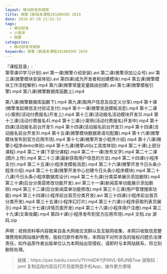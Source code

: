 ```yaml
---
layout: 移动研发攻城狮
title: 微擎《新版本课程20180930》2019
date: 2019-07-20 21:52:13
tags:
  - 移动研发
  - 小程序
  - 微擎
categories:
  - 移动研发攻城狮
keywords: 微擎《新版本课程20180930》2019
---
```

『课程目录』:  
第零课(0学习计划).avi
第一课(微擎介绍安装).avi
第二课(微擎添加公众号).avi
第三课(微擎模块安装体验).avi
第四课(成为开发者和创建模块).mp4
第五课(微擎模块工作流程解析).mp4
第六课(微擎常量变量路由创建).avi
第七课(微擎模板引擎).mp4
第八课(微擎数据库函数上).mp4
<!-- more --> 
第八课(微擎数据库函数下).mp4
第九课(取用户信息及自定义分享).mp4
第十课(微擎发起微信支付验证支付).mp4
第十一课(微擎发送模板消息).mp4
第十二课(小案例(活动付费报名)开发上).mp4
第十三课(活动报名活动模块开发3).mp4
第十三课(活动付费报名4).mp4
第十三课(小案例(活动付费报名)开发中).mp4
第十四课(活动报名前台开发1).mp4
第十四课(活动报名前台开发2).mp4
第十四课(活动报名前台开发3).mp4
第十五课(微擎模块数据表语句配置).mp4
第十六课(微擎模块发布到官方应用市场).mp4
第十七课(微擎开发小程序介绍).mp4
第十八课(微擎小程序demo体验).mp4
第十九课(微擎utiljs工具库体验).mp4
第二十课(上部分课程).mp4
第二十课(下部分课程).mp4
第二十一课(发布文字).mp4
第二十二课(图片上传).mp4
第二十三课(最新获取用户信息的方法).mp4
第二十四课(小程序支付).mp4
第二十五课(小程序发模板消息).mp4
第二十六课(微擎开发今日头条小程序介绍).mp4
第二十七课(微擎开发中心创建今日头条小程序模块).mp4
第二十八课(今日头条小程序数据库设计).mp4
第二十九课(分类菜单展示添加删除).mp4
第三十课(后台分类菜修改功能开发).avi
第三十一课(新闻菜单功能展示添加删除).mp4
第三十二课(后台新闻菜单功能修改).mp4
第三十三课(用户管理搜索功能).mp4
第三十四课(小程序前台首页分类开发).avi
第三十四课(小程序前台首页分类开发).mp4
第三十五课(小程序幻灯片).mp4
第三十六课(小程序获取列表页展示).mp4
第三十七课(详情页面开发).mp4
第三十八课(小程序用户注册).mp4
第三十九课(文章收藏).mp4
第四十课(小程序发布到官方应用市场).mp4
文档.zip
源码.zip

<div class="post-copyright">
    <div class="post-copyright__author">
      <span class="post-copyright-meta">声明：视频资料等内容据来自各大网络交流群以及互联网收集，本网只收取信息整理费用和网站维护费用，版权归原作者所有，本网站不对所涉及的版权问题负法律责任，如作品原作者出版单位认为本网站出现侵权，请即时与本网站联系，将立刻删除处理。 </span>
    </div>
</div>

<blockquote class="blockquote-center">
链接：https://pan.baidu.com/s/1YrHdDKYjPINVL-BRJNB7uw 
提取码：jsml 
复制这段内容后打开百度网盘手机App，操作更方便哦
</blockquote>

